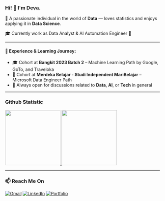 ### Hi! 👋 I'm Deva.

🎯 A passionate individual in the world of **Data** — loves statistics and enjoys applying it in **Data Science**.

🎓 Currently work as Data Analyst & AI Automation Engineer 🏫

---

#### 🚀 Experience & Learning Journey:
- 🎓 Cohort at **Bangkit 2023 Batch 2** – Machine Learning Path by Google, GoTo, and Traveloka
- 📖 Cohort at **Merdeka Belajar - Studi Independent MariBelajar** – Microsoft Data Engineer Path
- 💬 Always open for discussions related to **Data**, **AI**, or **Tech** in general

---
  
### Github Statistic
<p align="left">
<a href="https://github.com/Bagusdevaa">
  <img height="180em" src="https://github-readme-stats-eight-theta.vercel.app/api?username=Bagusdevaa&show_icons=true&theme=algolia&include_all_commits=true&count_private=true"/>
  <img height="180em" src="https://github-readme-stats-eight-theta.vercel.app/api/top-langs/?username=Bagusdevaa&layout=compact&langs_count=8&theme=algolia"/>
</a>
</p>

---

### 📫 Reach Me On

<p>
  <a href="mailto:devadigadana@gmail.com"><img alt="Gmail" src="https://img.shields.io/badge/Gmail-D14836?style=for-the-badge&logo=gmail&logoColor=white"/></a>
  <a href="https://linkedin.com/in/bagus-deva/"><img alt="LinkedIn" src="https://img.shields.io/badge/LinkedIn-0A66C2?style=for-the-badge&logo=linkedin&logoColor=white"/></a>
  <a href="https://bagusdevaa.github.io/personal-portofolio/"><img alt="Portfolio" src="https://img.shields.io/badge/Portfolio-000000?style=for-the-badge&logo=github&logoColor=white"/></a>
</p>

